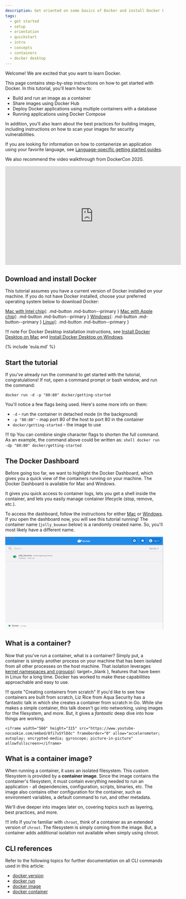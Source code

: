 ```yaml
---
description: Get oriented on some basics of Docker and install Docker Desktop
tags:
  - get started
  - setup
  - orientation
  - quickstart
  - intro
  - concepts
  - containers
  - docker desktop
---
```


<style>
.md-typeset .md-button--primary {
  min-width: 220px;
  text-align: center;
  margin-top: 5px;
}
</style>

Welcome! We are excited that you want to learn Docker.

This page contains step-by-step instructions on how to get started with Docker.
In this tutorial, you'll learn how to:

- Build and run an image as a container
- Share images using Docker Hub
- Deploy Docker applications using multiple containers with a database
- Running applications using Docker Compose

In addition, you'll also learn about the best practices for building images,
including instructions on how to scan your images for security vulnerabilities.

If you are looking for information on how to containerize an application using
your favorite language, see [Language-specific getting started guides](../../language/index.md).

We also recommend the video walkthrough from DockerCon 2020.

<iframe width="560" height="315" src="https://www.youtube-nocookie.com/embed/iqqDU2crIEQ?start=30" frameborder="0" allow="accelerometer; autoplay; encrypted-media; gyroscope; picture-in-picture" allowfullscreen></iframe>

## Download and install Docker

This tutorial assumes you have a current version of Docker installed on your
machine. If you do not have Docker installed, choose your preferred operating
system below to download Docker:

[Mac with Intel chip](https://desktop.docker.com/mac/stable/amd64/Docker.dmg?utm_source=docker&utm_medium=webreferral&utm_campaign=docs-driven-download-mac-amd64){: .md-button .md-button--primary }
[Mac with Apple chip](https://desktop.docker.com/mac/stable/arm64/Docker.dmg?utm_source=docker&utm_medium=webreferral&utm_campaign=docs-driven-download-mac-arm64){: .md-button .md-button--primary }
[Windows](https://desktop.docker.com/win/stable/amd64/Docker%20Desktop%20Installer.exe?utm_source=docker&utm_medium=webreferral&utm_campaign=docs-driven-download-win-amd64){: .md-button .md-button--primary }
[Linux](../../engine/install/index.md){: .md-button .md-button--primary }

!!! note
    For Docker Desktop installation instructions, see [Install Docker Desktop on Mac](../../docker-for-mac/install.md)
    and [Install Docker Desktop on Windows](../../docker-for-windows/install.md).

{% include 'eula.md' %}

## Start the tutorial

If you've already run the command to get started with the tutorial,
congratulations! If not, open a command prompt or bash window, and run the
command:

```shell
docker run -d -p "80:80" docker/getting-started
```

You'll notice a few flags being used. Here's some more info on them:

- `-d` - run the container in detached mode (in the background)
- `-p "80:80"` - map port 80 of the host to port 80 in the container
- `docker/getting-started` - the image to use

!!! tip
    You can combine single character flags to shorten the full command.
    As an example, the command above could be written as:
    ```shell
    docker run -dp "80:80" docker/getting-started
    ```

## The Docker Dashboard

Before going too far, we want to highlight the Docker Dashboard, which gives
you a quick view of the containers running on your machine. The Docker Dashboard
is available for Mac and Windows.

It gives you quick access to container logs, lets you get a shell inside
the container, and lets you easily manage container lifecycle (stop, remove, etc.).

To access the dashboard, follow the instructions for either
[Mac](../../docker-for-mac/dashboard/) or
[Windows](../../docker-for-windows/dashboard/). If you open the dashboard
now, you will see this tutorial running! The container name (`jolly_bouman` below) is a
randomly created name. So, you'll most likely have a different name.

![Tutorial container running in Docker Dashboard](../assets/images/get-started/tutorial-in-dashboard.png)

## What is a container?

Now that you've run a container, what _is_ a container? Simply put, a container is
simply another process on your machine that has been isolated from all other processes
on the host machine. That isolation leverages [kernel namespaces and cgroups](https://medium.com/@saschagrunert/demystifying-containers-part-i-kernel-space-2c53d6979504){: target=_blank },
features that have been in Linux for a long time. Docker has worked to make
these capabilities approachable and easy to use.

!!! quote "Creating containers from scratch"
    If you'd like to see how containers are built from scratch, Liz Rice from Aqua Security
    has a fantastic talk in which she creates a container from scratch in Go. While she makes
    a simple container, this talk doesn't go into networking, using images for the filesystem,
    and more. But, it gives a _fantastic_ deep dive into how things are working.

    <iframe width="560" height="315" src="https://www.youtube-nocookie.com/embed/8fi7uSYlOdc" frameborder="0" allow="accelerometer; autoplay; encrypted-media; gyroscope; picture-in-picture" allowfullscreen></iframe>

## What is a container image?

When running a container, it uses an isolated filesystem. This custom filesystem
is provided by a **container image**. Since the image contains the container's
filesystem, it must contain everything needed to run an application - all
dependencies, configuration, scripts, binaries, etc. The image also contains
other configuration for the container, such as environment variables, a default
command to run, and other metadata.

We'll dive deeper into images later on, covering topics such as layering, best
practices, and more.

!!! info
    If you're familiar with `chroot`, think of a container as an extended version of `chroot`. The
    filesystem is simply coming from the image. But, a container adds additional isolation not
    available when simply using chroot.

## CLI references

Refer to the following topics for further documentation on all CLI commands used
in this article:

- [docker version](../../engine/reference/commandline/version.md)
- [docker run](../../engine/reference/commandline/run.md)
- [docker image](../../engine/reference/commandline/image.md)
- [docker container](../../engine/reference/commandline/container.md)
